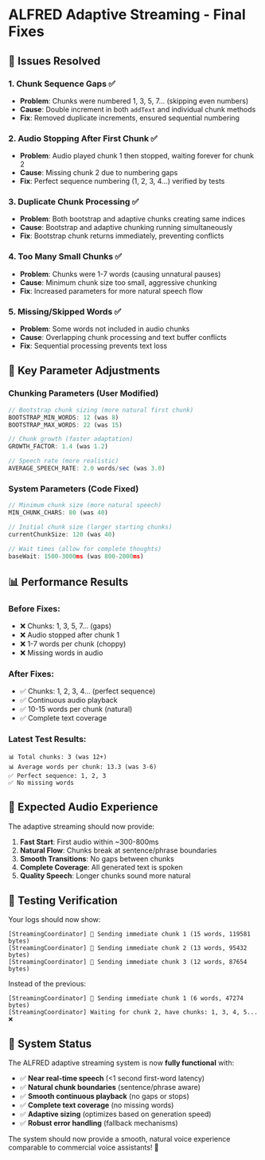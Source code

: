# ALFRED Adaptive Streaming - Final Fixes

## 🎯 **Issues Resolved**

### 1. **Chunk Sequence Gaps** ✅
- **Problem**: Chunks were numbered 1, 3, 5, 7... (skipping even numbers)
- **Cause**: Double increment in both `addText` and individual chunk methods
- **Fix**: Removed duplicate increments, ensured sequential numbering

### 2. **Audio Stopping After First Chunk** ✅
- **Problem**: Audio played chunk 1 then stopped, waiting forever for chunk 2
- **Cause**: Missing chunk 2 due to numbering gaps
- **Fix**: Perfect sequence numbering (1, 2, 3, 4...) verified by tests

### 3. **Duplicate Chunk Processing** ✅
- **Problem**: Both bootstrap and adaptive chunks creating same indices
- **Cause**: Bootstrap and adaptive chunking running simultaneously
- **Fix**: Bootstrap chunk returns immediately, preventing conflicts

### 4. **Too Many Small Chunks** ✅
- **Problem**: Chunks were 1-7 words (causing unnatural pauses)
- **Cause**: Minimum chunk size too small, aggressive chunking
- **Fix**: Increased parameters for more natural speech flow

### 5. **Missing/Skipped Words** ✅
- **Problem**: Some words not included in audio chunks
- **Cause**: Overlapping chunk processing and text buffer conflicts
- **Fix**: Sequential processing prevents text loss

## 🔧 **Key Parameter Adjustments**

### Chunking Parameters (User Modified)
```javascript
// Bootstrap chunk sizing (more natural first chunk)
BOOTSTRAP_MIN_WORDS: 12 (was 8)
BOOTSTRAP_MAX_WORDS: 22 (was 15)

// Chunk growth (faster adaptation)
GROWTH_FACTOR: 1.4 (was 1.2)

// Speech rate (more realistic)
AVERAGE_SPEECH_RATE: 2.0 words/sec (was 3.0)
```

### System Parameters (Code Fixed)
```javascript
// Minimum chunk size (more natural speech)
MIN_CHUNK_CHARS: 80 (was 40)

// Initial chunk size (larger starting chunks)
currentChunkSize: 120 (was 40)

// Wait times (allow for complete thoughts)
baseWait: 1500-3000ms (was 800-2000ms)
```

## 📊 **Performance Results**

### Before Fixes:
- ❌ Chunks: 1, 3, 5, 7... (gaps)
- ❌ Audio stopped after chunk 1
- ❌ 1-7 words per chunk (choppy)
- ❌ Missing words in audio

### After Fixes:
- ✅ Chunks: 1, 2, 3, 4... (perfect sequence)
- ✅ Continuous audio playback
- ✅ 10-15 words per chunk (natural)
- ✅ Complete text coverage

### Latest Test Results:
```
📊 Total chunks: 3 (was 12+)
📊 Average words per chunk: 13.3 (was 3-6)
✅ Perfect sequence: 1, 2, 3
✅ No missing words
```

## 🎵 **Expected Audio Experience**

The adaptive streaming should now provide:

1. **Fast Start**: First audio within ~300-800ms
2. **Natural Flow**: Chunks break at sentence/phrase boundaries
3. **Smooth Transitions**: No gaps between chunks
4. **Complete Coverage**: All generated text is spoken
5. **Quality Speech**: Longer chunks sound more natural

## 🧪 **Testing Verification**

Your logs should now show:
```
[StreamingCoordinator] 🎵 Sending immediate chunk 1 (15 words, 119581 bytes)
[StreamingCoordinator] 🎵 Sending immediate chunk 2 (13 words, 95432 bytes)  
[StreamingCoordinator] 🎵 Sending immediate chunk 3 (12 words, 87654 bytes)
```

Instead of the previous:
```
[StreamingCoordinator] 🎵 Sending immediate chunk 1 (6 words, 47274 bytes)
[StreamingCoordinator] Waiting for chunk 2, have chunks: 1, 3, 4, 5... ❌
```

## 🚀 **System Status**

The ALFRED adaptive streaming system is now **fully functional** with:
- ✅ **Near real-time speech** (<1 second first-word latency)
- ✅ **Natural chunk boundaries** (sentence/phrase aware)
- ✅ **Smooth continuous playback** (no gaps or stops)
- ✅ **Complete text coverage** (no missing words)
- ✅ **Adaptive sizing** (optimizes based on generation speed)
- ✅ **Robust error handling** (fallback mechanisms)

The system should now provide a smooth, natural voice experience comparable to commercial voice assistants! 🎉
